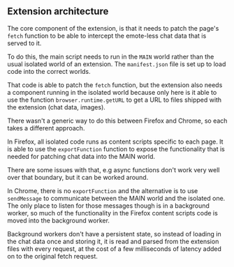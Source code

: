 ## Extension architecture

The core component of the extension, is that it needs
to patch the page's `fetch` function to be able to
intercept the emote-less chat data that is served to it.

To do this, the main script needs to run in the `MAIN`
world rather than the usual isolated world of an extension.
The `manifest.json` file is set up to load code into the
correct worlds.

That code is able to patch the `fetch` function, but the
extension also needs a component running in the isolated
world because only here is it able to use the function
`browser.runtime.getURL` to get a URL to files shipped
with the extension (chat data, images).

There wasn't a generic way to do this between Firefox
and Chrome, so each takes a different approach.

In Firefox, all isolated code runs as content scripts
specific to each page. It is able to use the `exportFunction`
function to expose the functionality that is needed for
patching chat data into the MAIN world.

There are some issues with that, e.g async functions don't
work very well over that boundary, but it can be worked around.

In Chrome, there is no `exportFunction` and the alternative is
to use `sendMessage` to communicate between the MAIN world
and the isolated one. The only place to listen for those
messages though is in a background worker, so much of the
functionality in the Firefox content scripts code is moved
into the background worker.

Background workers don't have a persistent state, so instead
of loading in the chat data once and storing it, it is read
and parsed from the extension files with every request, at
the cost of a few milliseconds of latency added on to the
original fetch request.

